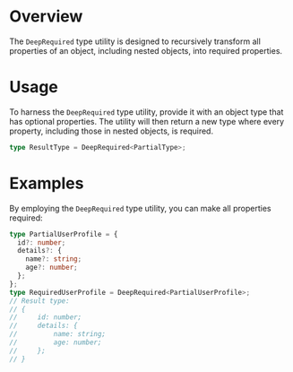 # Overview

The `DeepRequired` type utility is designed to recursively transform all properties of an object, including nested objects, into required properties.

# Usage

To harness the `DeepRequired` type utility, provide it with an object type that has optional properties. The utility will then return a new type where every property, including those in nested objects, is required.

```typescript
type ResultType = DeepRequired<PartialType>;
```

# Examples

By employing the `DeepRequired` type utility, you can make all properties required:

```typescript
type PartialUserProfile = {
  id?: number;
  details?: {
    name?: string;
    age?: number;
  };
};
type RequiredUserProfile = DeepRequired<PartialUserProfile>;
// Result type:
// {
//     id: number;
//     details: {
//         name: string;
//         age: number;
//     };
// }
```
